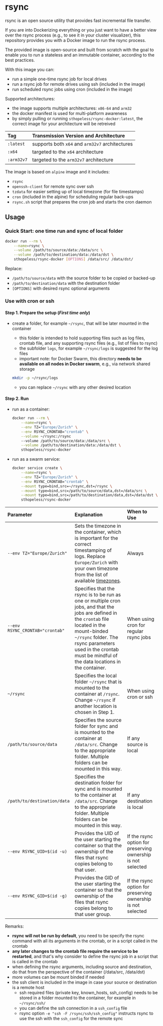 # rsync

rsync is an open source utility that provides fast incremental file transfer.

If you are into Dockerizing everything or you just want to have a better view
over the rsync process (e.g., to see it in your cluster visualizer),
this repository provides you with a Docker image to run the rsync process.

The provided image is open-source and built from scratch with the goal to
enable you to run a stateless and an immutable container, according to the best
practices.

With this image you can:

* run a simple one-time rsync job for local drives
* run a rsync job for remote drives using ssh (included in the image)
* run scheduled rsync jobs using cron (included in the image)

Supported architectures:

* the image supports multiple architectures: `x86-64` and `arm32`
* the docker manifest is used for multi-platform awareness
* by simply pulling or running `sthopeless/rsync-docker:latest`, the correct image for your architecture will be retreived

| Tag | Transmission Version and Architecture |
| :--- | :----    |
| `:latest` | supports both `x64` and `arm32v7` architectures |
| `:x64` | targeted to the `x64` architecture |
| `:arm32v7` | targeted to the `arm32v7` architecture |

The image is based on `alpine` image and it includes:

* `rsync`
* `openssh-client` for remote sync over ssh
* `tzdata` for easier setting up of local timezone (for file timestamps)
* `cron` (included in the alpine) for scheduling regular back-ups
* `rsync.sh` script that prepares the cron job and starts the cron daemon

## Usage

### Quick Start: one time run and sync of local folder

```bash
docker run --rm \
    --name=rsync \
    --volume /path/to/source/data:/data/src \
    --volume /path/to/destination/data:/data/dst \
    sthopeless/rsync-docker [OPTIONS] /data/src/ /data/dst/
```

Replace:

* `/path/to/source/data` with the source folder to be copied or backed-up
* `/path/to/destination/data` with the destination folder
* `[OPTIONS]` with desired rsync optional arguments

### Use with cron or ssh

#### Step 1. Prepare the setup (_First time only_)

* create a folder, for example `~/rsync`, that will be later mounted in the container
  * this folder is intended to hold supporting files such as log files, crontab file, and any supporting rsync files (e.g., list of files to rsync)
  * the subfolder `logs`, for example `~/rsync/logs` is suggested for the log files
  * important note: for Docker Swarm, this directory **needs to be available on all nodes in Docker swarm**, e.g., via network shared storage

  ```bash
  mkdir -p ~/rsync/logs
  ```

  * you can replace `~/rsync` with any other desired location

#### Step 2. Run

* run as a container:

  ```bash
  docker run --rm \
      --name=rsync \
      --env TZ="Europe/Zurich" \
      --env RSYNC_CRONTAB="crontab" \
      --volume ~/rsync:/rsync
      --volume /path/to/source/data:/data/src \
      --volume /path/to/destination/data:/data/dst \
      sthopeless/rsync-docker
  ```

* run as a swarm service:

  ```bash
  docker service create \
      --name=rsync \
      --env TZ="Europe/Zurich" \
      --env RSYNC_CRONTAB="crontab" \
      --mount type=bind,src=~/rsync,dst=/rsync \
      --mount type=bind,src=/path/to/source/data,dst=/data/src \
      --mount type=bind,src=/path/to/destination/data,dst=/data/dst \
      sthopeless/rsync-docker
  ```

| Parameter | Explanation | When to Use |
| :-------- | :---------- | :---------- |
| `--env TZ="Europe/Zurich"` | Sets the timezone in the container, which is important for the correct timestamping of logs. Replace `Europe/Zurich` with your own timezone from the list of available [timezones](https://en.wikipedia.org/wiki/List_of_tz_database_time_zones). | Always |
| `--env RSYNC_CRONTAB="crontab"` | Specifies that the rsync is to be run as one or multiple cron jobs, and that the jobs are defined in the `crontab` file located in the mount-binded `~/rsync` folder. The rsync parameters used in the crontab must be mindful of the data locations in the container. | When using cron for regular rsync jobs |
| `~/rsync` | Specifies the local folder `~/rsync` that is mounted to the container at `/rsync`. Change `~/rsync` if another location is chosen in Step 1. | When using cron or ssh |
| `/path/to/source/data` | Specifies the source folder for sync and is mounted to the container at `/data/src`. Change to the appropriate folder. Multiple folders can be mounted in this way. | If any source is local |
| `/path/to/destination/data` | Specifies the destination folder for sync and is mounted to the container at `/data/src`. Change to the appropriate folder. Multiple folders can be mounted in this way. | If any destination is local |
| `--env RSYNC_UID=$(id -u)` | Provides the UID of the user starting the container so that the ownership of the files that rsync copies belong to that user. | If the rsync option for preserving ownership is not selected |
| `--env RSYNC_GID=$(id -g)` | Provides the GID of the user starting the container so that the ownership of the files that rsync copies belong to that user group. | If the rsync option for preserving ownership is not selected |

Remarks:

* **rsync will not be run by default**, you need to be specify the rsync command with all its arguments in the crontab, or in a script called in the crontab
* **any later changes to the crontab file require the service to be restarted**, and that's why consider to define the rsync job in a script that is called in the crontab
* when defining the rsync arguments, including source and destination, do that from the perspective of the container (/data/src, /data/dst)
* more volumes can be mount binded if needed
* the ssh client is included in the image in case your source or destination is a remote host
  * ssh required files (private key, known_hosts, ssh_config) needs to be stored in a folder mounted to the container, for example in `~/rsync/ssh/`
  * you can define the ssh connection in a `ssh_config` file
  * rsync option `-e "ssh -F /rsync/ssh/ssh_config"` instructs rsync to use the ssh with the `ssh_config` for the remote sync
